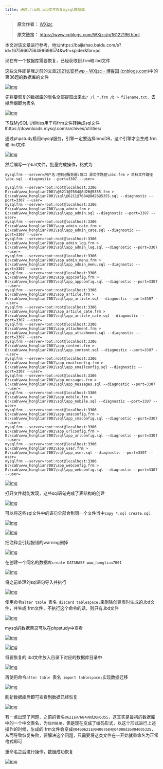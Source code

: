 ```yaml
---
title: 通过.frm和.idb文件恢复mysql数据库
---
```


> **原文作者：** [WXjzc](https://www.cnblogs.com/WXjzc)
>
> **原文链接：** https://www.cnblogs.com/WXjzc/p/16122196.html

本文对该文章进行参考，地址https://baijiahao.baidu.com/s?id=1675966756498698574&wfr=spider&for=pc

现在有一个数据库需要恢复，已经获取到.frm和.ibd文件

这些文件即是我之前的文章[2021长安杯wp - WXjzc - 博客园 (cnblogs.com)](https://www.cnblogs.com/WXjzc/p/16113357.html)中的第36题的数据库的文件

[![img](https://cdn.zhangz.cc/blog/2817142-20220605223559190-1061466334.png)](https://img2022.cnblogs.com/blog/2817142/202206/2817142-20220605223559190-1061466334.png)

先将要恢复的数据库的表名全部提取出来`dir /l *.frm /b > filename.txt`，去掉后缀即为表名

[![img](https://cdn.zhangz.cc/blog/2817142-20220605223557295-1164455540.png)](https://img2022.cnblogs.com/blog/2817142/202206/2817142-20220605223557295-1164455540.png)

下载MySQL Utilities用于将frm文件转换成sql文件lhttps://downloads.mysql.com/archives/utilities/

通过phpstudy启用mysql服务，引擎一定要选择InnoDB，这个引擎才会生成.frm和.ibd文件

[![img](https://cdn.zhangz.cc/blog/2817142-20220605223557292-1147161951.png)](https://img2022.cnblogs.com/blog/2817142/202206/2817142-20220605223557292-1147161951.png)

然后编写一个bat文件，批量完成操作，格式为

```
mysqlfrm --server=用户名:密码@服务器:端口 源文件路径\abc.frm > 目标文件路径\abc.sql --diagnostic --port=3307 --user=
```

```plain
mysqlfrm --server=root:root@localhost:3306 E:\cab\www_honglian7001\@6211@7684@8d26@5355.frm > E:\cab\www_honglian7001\sql\@6211@7684@8d26@5355.sql --diagnostic --port=3307 --user=
mysqlfrm --server=root:root@localhost:3306 E:\cab\www_honglian7001\app_admin.frm > E:\cab\www_honglian7001\sql\app_admin.sql --diagnostic --port=3307 --user=
mysqlfrm --server=root:root@localhost:3306 E:\cab\www_honglian7001\app_admin_cate.frm > E:\cab\www_honglian7001\sql\app_admin_cate.sql --diagnostic --port=3307 --user=
mysqlfrm --server=root:root@localhost:3306 E:\cab\www_honglian7001\app_admin_log.frm > E:\cab\www_honglian7001\sql\app_admin_log.sql --diagnostic --port=3307 --user=
mysqlfrm --server=root:root@localhost:3306 E:\cab\www_honglian7001\app_admin_menu.frm > E:\cab\www_honglian7001\sql\app_admin_menu.sql --diagnostic --port=3307 --user=
mysqlfrm --server=root:root@localhost:3306 E:\cab\www_honglian7001\app_appconfig.frm > E:\cab\www_honglian7001\sql\app_appconfig.sql --diagnostic --port=3307 --user=
mysqlfrm --server=root:root@localhost:3306 E:\cab\www_honglian7001\app_article.frm > E:\cab\www_honglian7001\sql\app_article.sql --diagnostic --port=3307 --user=
mysqlfrm --server=root:root@localhost:3306 E:\cab\www_honglian7001\app_article_cate.frm > E:\cab\www_honglian7001\sql\app_article_cate.sql --diagnostic --port=3307 --user=
mysqlfrm --server=root:root@localhost:3306 E:\cab\www_honglian7001\app_attachment.frm > E:\cab\www_honglian7001\sql\app_attachment.sql --diagnostic --port=3307 --user=
mysqlfrm --server=root:root@localhost:3306 E:\cab\www_honglian7001\app_content.frm > E:\cab\www_honglian7001\sql\app_content.sql --diagnostic --port=3307 --user=
mysqlfrm --server=root:root@localhost:3306 E:\cab\www_honglian7001\app_emailconfig.frm > E:\cab\www_honglian7001\sql\app_emailconfig.sql --diagnostic --port=3307 --user=
mysqlfrm --server=root:root@localhost:3306 E:\cab\www_honglian7001\app_messages.frm > E:\cab\www_honglian7001\sql\app_messages.sql --diagnostic --port=3307 --user=
mysqlfrm --server=root:root@localhost:3306 E:\cab\www_honglian7001\app_mobile.frm > E:\cab\www_honglian7001\sql\app_mobile.sql --diagnostic --port=3307 --user=
mysqlfrm --server=root:root@localhost:3306 E:\cab\www_honglian7001\app_smsconfig.frm > E:\cab\www_honglian7001\sql\app_smsconfig.sql --diagnostic --port=3307 --user=
mysqlfrm --server=root:root@localhost:3306 E:\cab\www_honglian7001\app_urlconfig.frm > E:\cab\www_honglian7001\sql\app_urlconfig.sql --diagnostic --port=3307 --user=
mysqlfrm --server=root:root@localhost:3306 E:\cab\www_honglian7001\app_user.frm > E:\cab\www_honglian7001\sql\app_user.sql --diagnostic --port=3307 --user=
mysqlfrm --server=root:root@localhost:3306 E:\cab\www_honglian7001\app_webconfig.frm > E:\cab\www_honglian7001\sql\app_webconfig.sql --diagnostic --port=3307 --user=
```

[![img](https://cdn.zhangz.cc/blog/2817142-20220605223559189-1129757502.png)](https://img2022.cnblogs.com/blog/2817142/202206/2817142-20220605223559189-1129757502.png)

打开文件就能发现，这些sql语句完成了表结构的创建

[![img](https://cdn.zhangz.cc/blog/2817142-20220605223557278-1877814119.png)](https://img2022.cnblogs.com/blog/2817142/202206/2817142-20220605223557278-1877814119.png)

可以将这些sql文件中的语句全部合到同一个文件当中`copy *.sql create.sql`

[![img](https://cdn.zhangz.cc/blog/2817142-20220605223557304-1723378967.png)](https://img2022.cnblogs.com/blog/2817142/202206/2817142-20220605223557304-1723378967.png)

[![img](https://cdn.zhangz.cc/blog/2817142-20220605223559184-531732541.png)](https://img2022.cnblogs.com/blog/2817142/202206/2817142-20220605223559184-531732541.png)

把注释会引起报错的warning删掉

[![img](https://cdn.zhangz.cc/blog/2817142-20220605223557323-1816773200.png)](https://img2022.cnblogs.com/blog/2817142/202206/2817142-20220605223557323-1816773200.png)

在创建一个同名的数据库`create DATABASE www_honglian7001`

[![img](https://cdn.zhangz.cc/blog/2817142-20220605223557231-1421552410.png)](https://img2022.cnblogs.com/blog/2817142/202206/2817142-20220605223557231-1421552410.png)

将之前处理的sql语句导入并执行

[![img](https://cdn.zhangz.cc/blog/2817142-20220605223559183-1056521485.png)](https://img2022.cnblogs.com/blog/2817142/202206/2817142-20220605223559183-1056521485.png)

使用命令`alter table `表名` discard tablespace;`来删除创建表时生成的.ibd文件，并生成.frm文件，不执行这个命令的话，则只有.ibd文件

[![img](https://cdn.zhangz.cc/blog/2817142-20220605223557286-1707590430.png)](https://img2022.cnblogs.com/blog/2817142/202206/2817142-20220605223557286-1707590430.png)

mysql的数据目录可以在phpstudy中查看

[![img](https://cdn.zhangz.cc/blog/2817142-20220605223557282-2073951718.png)](https://img2022.cnblogs.com/blog/2817142/202206/2817142-20220605223557282-2073951718.png)

[![img](https://cdn.zhangz.cc/blog/2817142-20220605223559192-1324017280.png)](https://img2022.cnblogs.com/blog/2817142/202206/2817142-20220605223559192-1324017280.png)

将要恢复的.ibd文件放入目录下对应的数据库目录中

[![img](https://cdn.zhangz.cc/blog/2817142-20220605223557291-1778034084.png)](https://img2022.cnblogs.com/blog/2817142/202206/2817142-20220605223557291-1778034084.png)

再使用命令`alter table `表名` import tablespace;`实现数据迁移

[![img](https://cdn.zhangz.cc/blog/2817142-20220605223557267-978358962.png)](https://img2022.cnblogs.com/blog/2817142/202206/2817142-20220605223557267-978358962.png)

刷新数据库后即可查看到数据已经恢复

[![img](https://cdn.zhangz.cc/blog/2817142-20220605223559185-1027854451.png)](https://img2022.cnblogs.com/blog/2817142/202206/2817142-20220605223559185-1027854451.png)

有一点出现了问题，之前的表名`@6211@7684@8d26@5355`，这其实是最初的数据库中的一个中文表名，为`我的账单`，但是现在变成了编码形式，以这个形式进行上述操作的时候，生成的.frm文件会变成`@04006211@04007684@04008d26@04005325`，从而导致恢复失败，要解决这个问题，只需要将这类文件在一开始就重命名为正常格式即可

重命名之后进行操作，数据成功恢复

[![img](https://cdn.zhangz.cc/blog/2817142-20220605223557356-207537897.png)](https://img2022.cnblogs.com/blog/2817142/202206/2817142-20220605223557356-207537897.png)